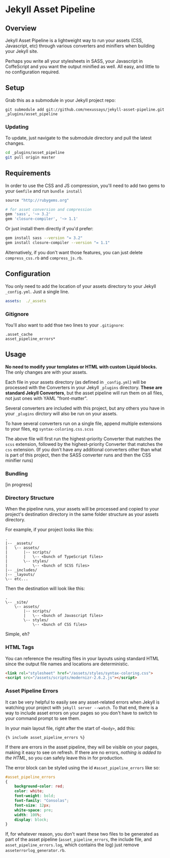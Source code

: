 # Jekyll Asset Pipeline

## Overview

Jekyll Asset Pipeline is a lightweight way to run your assets (CSS, Javascript, etc) through various converters and minifiers when building your Jekyll site.

Perhaps you write all your stylesheets in SASS, your Javascript in CoffeScript and you want the output minified as well. All easy, and little to no configuration required.

## Setup

Grab this as a submodule in your Jekyll project repo:

```
git submodule add git://github.com/nexussays/jekyll-asset-pipeline.git _plugins/asset_pipeline
```

### Updating

To update, just navigate to the submodule directory and pull the latest changes.

```bash
cd _plugins/asset_pipeline
git pull origin master
```

## Requirements

In order to use the CSS and JS compression, you'll need to add two gems to your `Gemfile` and run `bundle install`

```ruby
source "http://rubygems.org"

# for asset conversion and compression
gem 'sass', '~> 3.2'
gem 'closure-compiler', '~> 1.1'
```

Or just install them directly if you'd prefer:

```bash
gem install sass --version "= 3.2"
gem install closure-compiler --version "= 1.1"
```

Alternatively, if you don't want those features, you can just delete `compress_css.rb` and `compress_js.rb`.

## Configuration

You only need to add the location of your assets directory to your Jekyll `_config.yml`. Just a single line.

```YAML
assets:  ./_assets
```

### Gitignore

You'll also want to add thse two lines to your `.gitignore`:

```
.asset_cache
asset_pipeline_errors*
```

## Usage

**No need to modify your templates or HTML with custom Liquid blocks.** The only changes are with your assets.

Each file in your assets directory (as defined in `_config.yml`) will be processed with the Converters in your Jekyll `_plugins` directory. **These are standard Jekyll Converters**, but the asset pipeline will run them on all files, not just ones with YAML "front-matter".

Several converters are included with this project, but any others you have in your `_plugins` dirctory will also be run on your assets.

To have several converters run on a single file, append multiple extensions to your files, eg `syntax-coloring.css.scss`

The above file will first run the highest-priority Converter that matches the `scss` extension, followed by the highest-priority Converter that matches the `css` extension. (If you don't have any additional converters other than what is part of this project, then the SASS converter runs and then the CSS minifier runs)


### Bundling

[in progress]

### Directory Structure

When the pipeline runs, your assets will be processed and copied to your project's destination directory in the same folder structure as your assets directory.

For example, if your project looks like this:

```
.
|-- _assets/
|   \-- assets/
|       |-- scripts/
|       |   \-- <bunch of TypeScript files>
|       \-- styles/
|           \-- <bunch of SCSS files>
|-- _includes/
|-- _layouts/
\-- etc...
```

Then the destination will look like this:

```
.
\-- _site/
    \-- assets/
        |-- scripts/
        |   \-- <bunch of Javascript files>
        \-- styles/
            \-- <bunch of CSS files>
```
Simple, eh?

### HTML Tags

You can reference the resulting files in your layouts using standard HTML since the output file names and locations are deterministic.

```HTML
<link rel="stylesheet" href="/assets/styles/syntax-coloring.css">
<script src="/assets/scripts/modernizr-2.6.2.js"></script>
```

### Asset Pipeline Errors

It can be very helpful to easily see any asset-related errors when Jekyll is watching your project with `jekyll server --watch`. To that end, there is a way to include asset errors on your pages so you don't have to switch to your command prompt to see them.

In your main layout file, right after the start of `<body>`, add this:

```
{% include asset_pipeline_errors %}
```

If there are errors in the asset pipeline, they will be visible on your pages, making it easy to see on refresh. If there are no errors, *nothing is added to the HTML*, so you can safely leave this in for production.

The error block can be styled using the id `#asset_pipeline_errors` like so:

```css
#asset_pipeline_errors
{
	background-color: red;
	color: white;
	font-weight: bold;
	font-family: "Consolas";
	font-size: 12px;
	white-space: pre;
	width: 100%;
	display: block;
}
```

If, for whatever reason, you don't want these two files to be generated as part of the asset pipeline (`asset_pipeline_errors`, the include file, and `asset_pipeline_errors.log`, which contains the log) just remove `asseterrorlog_generator.rb`.